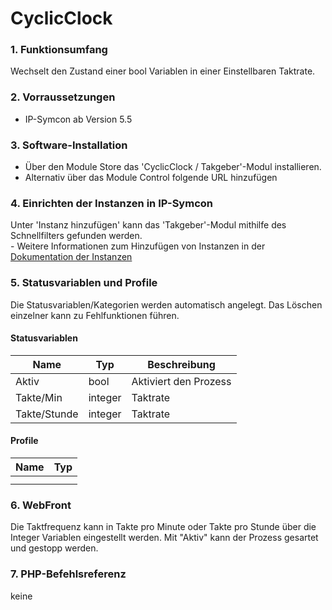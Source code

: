 # CyclicClock

### 1. Funktionsumfang

Wechselt den Zustand einer bool Variablen in einer Einstellbaren Taktrate.

### 2. Vorraussetzungen

- IP-Symcon ab Version 5.5

### 3. Software-Installation

* Über den Module Store das 'CyclicClock / Takgeber'-Modul installieren.
* Alternativ über das Module Control folgende URL hinzufügen

### 4. Einrichten der Instanzen in IP-Symcon

 Unter 'Instanz hinzufügen' kann das 'Takgeber'-Modul mithilfe des Schnellfilters gefunden werden.  
	- Weitere Informationen zum Hinzufügen von Instanzen in der [Dokumentation der Instanzen](https://www.symcon.de/service/dokumentation/konzepte/instanzen/#Instanz_hinzufügen)

### 5. Statusvariablen und Profile

Die Statusvariablen/Kategorien werden automatisch angelegt. Das Löschen einzelner kann zu Fehlfunktionen führen.

#### Statusvariablen

Name   | Typ     | Beschreibung
------ | ------- | ------------
Aktiv  | bool    | Aktiviert den Prozess
Takte/Min | integer | Taktrate
Takte/Stunde | integer | Taktrate

#### Profile

Name   | Typ
------ | -------
       |
       |

### 6. WebFront

Die Taktfrequenz kann in Takte pro Minute oder Takte pro Stunde über die Integer Variablen eingestellt werden.
Mit "Aktiv" kann der Prozess gesartet und gestopp werden.

### 7. PHP-Befehlsreferenz

keine